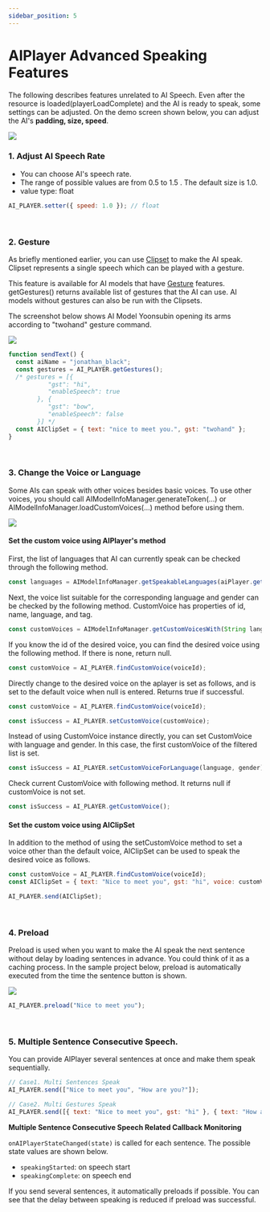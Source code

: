 ```yaml
---
sidebar_position: 5
---
```


# AIPlayer Advanced Speaking Features

The following describes features unrelated to AI Speech.
Even after the resource is loaded(playerLoadComplete) and the AI is ready to speak, some settings can be adjusted. On the demo screen shown below, you can adjust the AI's **padding, size, speed**.

<img src="/img/aihuman/web/sdk_demo_speak.png" />

<br/>

### 1. Adjust AI Speech Rate

- You can choose AI's speech rate.
- The range of possible values are from 0.5 to 1.5 . The default size is 1.0.
- value type: float

```javascript
AI_PLAYER.setter({ speed: 1.0 }); // float
```

<br/>

### 2. Gesture

As briefly mentioned earlier, you can use [Clipset](#42-aiclipset) to make the AI speak. Clipset represents a single speech which can be played with a gesture.

This feature is available for AI models that have [Gesture](#43-aigesture) features. getGestures() returns available list of gestures that the AI can use. AI models without gestures can also be run with the Clipsets.

The screenshot below shows AI Model Yoonsubin opening its arms according to "twohand" gesture command.

<img src="/img/aihuman/web/sdk_demo_gesture.png" />

```javascript
function sendText() {
  const aiName = "jonathan_black";
  const gestures = AI_PLAYER.getGestures();
  /* gestures = [{
		   "gst": "hi",
		   "enableSpeech": true
        }, {
		   "gst": "bow",
		   "enableSpeech": false
        }] */
  const AIClipSet = { text: "nice to meet you.", gst: "twohand" };
}
```

<br/>

### 3. Change the Voice or Language

Some AIs can speak with other voices besides basic voices. To use other voices, you should call AIModelInfoManager.generateToken(...) or AIModelInfoManager.loadCustomVoices(...) method before using them.

<img src="/img/aihuman/web/sdk_demo_04.png" />

#### Set the custom voice using AIPlayer's method

First, the list of languages that AI can currently speak can be checked through the following method.

```javascript
const languages = AIModelInfoManager.getSpeakableLanguages(aiPlayer.getGender());
```

Next, the voice list suitable for the corresponding language and gender can be checked by the following method. CustomVoice has properties of id, name, language, and tag.

```javascript
const customVoices = AIModelInfoManager.getCustomVoicesWith(String language, String gender);
```

If you know the id of the desired voice, you can find the desired voice using the following method. If there is none, return null.

```javascript
const customVoice = AI_PLAYER.findCustomVoice(voiceId);
```

Directly change to the desired voice on the aplayer is set as follows, and is set to the default voice when null is entered. Returns true if successful.

```javascript
const customVoice = AI_PLAYER.findCustomVoice(voiceId);

const isSuccess = AI_PLAYER.setCustomVoice(customVoice);
```

Instead of using CustomVoice instance directly, you can set CustomVoice with language and gender. In this case, the first customVoice of the filtered list is set.

```javascript
const isSuccess = AI_PLAYER.setCustomVoiceForLanguage(language, gender);
```

Check current CustomVoice with following method. It returns null if customVoice is not set.

```javascript
const isSuccess = AI_PLAYER.getCustomVoice();
```

#### Set the custom voice using AIClipSet

In addition to the method of using the setCustomVoice method to set a voice other than the default voice, AIClipSet can be used to speak the desired voice as follows.

```javascript
const customVoice = AI_PLAYER.findCustomVoice(voiceId);
const AIClipSet = { text: "Nice to meet you", gst: "hi", voice: customVoice };

AI_PLAYER.send(AIClipSet);
```

<br/>

### 4. Preload

Preload is used when you want to make the AI speak the next sentence without delay by loading sentences in advance. You could think of it as a caching process. In the sample project below, preload is automatically executed from the time the sentence button is shown.

<img src="/img/aihuman/web/sdk_demo_preload.png" />

```javascript
AI_PLAYER.preload("Nice to meet you");
```

<br/>

### 5. Multiple Sentence Consecutive Speech.

You can provide AIPlayer several sentences at once and make them speak sequentially.

```javascript
// Case1. Multi Sentences Speak
AI_PLAYER.send(["Nice to meet you", "How are you?"]);

// Case2. Multi Gestures Speak
AI_PLAYER.send([{ text: "Nice to meet you", gst: "hi" }, { text: "How are you?" }]);
```

**Multiple Sentence Consecutive Speech Related Callback Monitoring**

`onAIPlayerStateChanged(state)` is called for each sentence. The possible state values are shown below.

- `speakingStarted`: on speech start
- `speakingComplete`: on speech end

If you send several sentences, it automatically preloads if possible. You can see that the delay between speaking is reduced if preload was successful.
